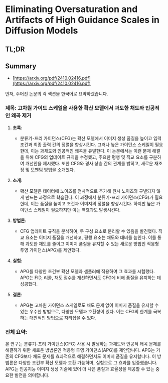 # Eliminating Oversaturation and Artifacts of High Guidance Scales in Diffusion Models
## TL;DR
## Summary
- [https://arxiv.org/pdf/2410.02416.pdf](https://arxiv.org/pdf/2410.02416.pdf)

먼저, 주어진 논문의 각 섹션을 한국어로 요약하겠습니다.

### 제목: 고차원 가이드 스케일을 사용한 확산 모델에서 과도한 채도와 인공적인 왜곡 제거 

1. **초록**:
   - 분류기-프리 가이던스(CFG)는 확산 모델에서 이미지 생성 품질을 높이고 입력 조건과 최종 출력 간의 정렬을 향상시킨다. 그러나 높은 가이던스 스케일이 필요한데, 이는 과채도와 인공적인 왜곡을 유발한다. 이 논문에서는 이런 문제 해결을 위해 CFG의 업데이트 규칙을 수정했고, 주요한 평행 및 직교 요소를 구분하여 개선안을 제시했다. 또한 CFG와 경사 상승 간의 관계를 밝히고, 새로운 재조정 및 모멘텀 방법을 소개했다.

2. **소개**:
   - 확산 모델은 데이터에 노이즈를 점차적으로 추가해 원시 노이즈와 구별되지 않게 만드는 과정으로 학습된다. 이 과정에서 분류기-프리 가이던스(CFG)가 필요한데, 이는 품질을 높이고 조건과 이미지의 정렬을 향상시킨다. 하지만 높은 가이던스 스케일이 필요하지만 이는 역효과도 발생시킨다.

3. **방법론**:
   - CFG 업데이트 규칙을 분석하여, 두 구성 요소로 분리할 수 있음을 발견했다. 직교 요소는 이미지 품질을 개선하고, 평행 요소는 채도와 대비를 높인다. 이를 통해 과도한 채도를 줄이고 이미지 품질을 유지할 수 있는 새로운 방법인 적응형 투영 가이던스(APG)를 제안했다.

4. **실험**:
   - APG를 다양한 조건부 확산 모델과 샘플러에 적용하여 그 효과를 시험했다. APG는 FID, 리콜, 채도 점수를 개선하면서도 CFG에 비해 품질을 유지하는 데 성공했다.
   
5. **결론**:
   - APG는 고차원 가이던스 스케일로도 채도 문제 없이 이미지 품질을 유지할 수 있는 우수한 방법으로, 다양한 모델과 호환성이 있다. 이는 CFG의 한계를 극복하는 대안적인 방법으로 자리잡을 수 있다.

### 전체 요약:
본 연구는 분류기-프리 가이던스(CFG) 사용 시 발생하는 과채도와 인공적 왜곡 문제를 해결하기 위한 새로운 방법론인 적응형 투영 가이던스(APG)를 제안합니다. APG는 기존의 CFG보다 채도 문제를 효과적으로 해결하면서도 이미지 품질을 유지합니다. 이 방법론은 다양한 조건부 확산 모델과 호환 가능하며, 실험으로 그 효과를 입증했습니다. APG는 인공지능 이미지 생성 기술에 있어 더 나은 품질과 효율성을 제공할 수 있는 중요한 발전을 의미합니다.